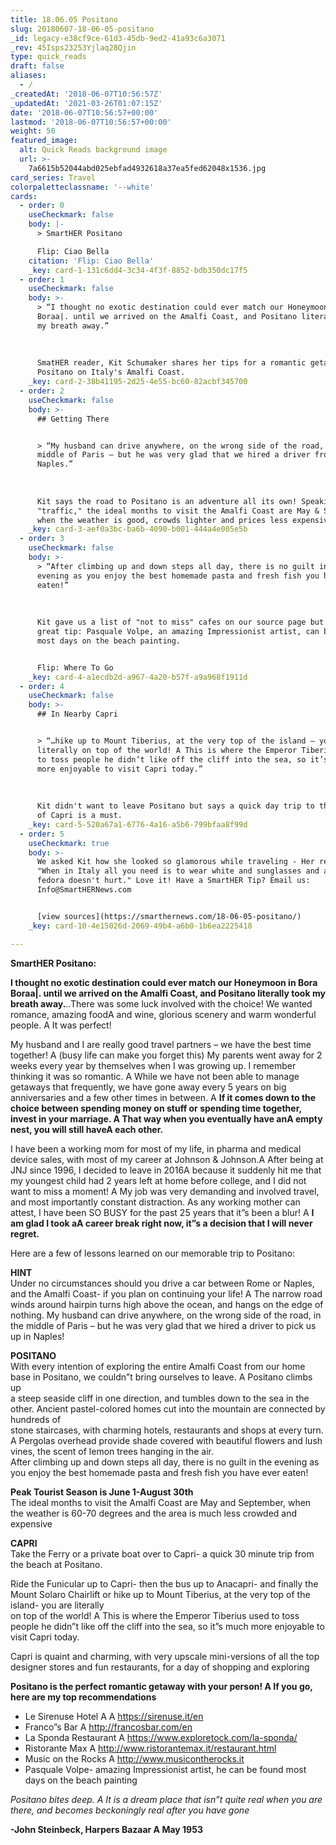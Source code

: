 ```yaml
---
title: 18.06.05 Positano
slug: 20180607-18-06-05-positano
_id: legacy-e38cf9ce-61d3-45db-9ed2-41a93c6a3071
_rev: 45Isps23253Yjlaq28Qjin
type: quick_reads
draft: false
aliases:
  - /
_createdAt: '2018-06-07T10:56:57Z'
_updatedAt: '2021-03-26T01:07:15Z'
date: '2018-06-07T10:56:57+00:00'
lastmod: '2018-06-07T10:56:57+00:00'
weight: 50
featured_image:
  alt: Quick Reads background image
  url: >-
    7a6615b52044abd025ebfad4932618a37ea5fed62048x1536.jpg
card_series: Travel
colorpaletteclassname: '--white'
cards:
  - order: 0
    useCheckmark: false
    body: |-
      > SmartHER Positano

      Flip: Ciao Bella
    citation: 'Flip: Ciao Bella'
    _key: card-1-131c6dd4-3c34-4f3f-8852-bdb350dc17f5
  - order: 1
    useCheckmark: false
    body: >-
      > “I thought no exotic destination could ever match our Honeymoon in Bora
      Boraa|. until we arrived on the Amalfi Coast, and Positano literally took
      my breath away.”  
        
        
        
      SmatHER reader, Kit Schumaker shares her tips for a romantic getaway to
      Positano on Italy's Amalfi Coast.
    _key: card-2-38b41195-2d25-4e55-bc60-82acbf345700
  - order: 2
    useCheckmark: false
    body: >-
      ## Getting There


      > “My husband can drive anywhere, on the wrong side of the road, in the
      middle of Paris – but he was very glad that we hired a driver from
      Naples.”  
        
        
        
      Kit says the road to Positano is an adventure all its own! Speaking of
      "traffic," the ideal months to visit the Amalfi Coast are May & September
      when the weather is good, crowds lighter and prices less expensive.
    _key: card-3-aef0a3bc-ba6b-4090-b001-444a4e005e5b
  - order: 3
    useCheckmark: false
    body: >-
      > “After climbing up and down steps all day, there is no guilt in the
      evening as you enjoy the best homemade pasta and fresh fish you have ever
      eaten!”  
        
        
        
      Kit gave us a list of "not to miss" cafes on our source page but also this
      great tip: Pasquale Volpe, an amazing Impressionist artist, can be found
      most days on the beach painting.


      Flip: Where To Go
    _key: card-4-a1ecdb2d-a967-4a20-b57f-a9a968f1911d
  - order: 4
    useCheckmark: false
    body: >-
      ## In Nearby Capri


      > “…hike up to Mount Tiberius, at the very top of the island – you are
      literally on top of the world! A This is where the Emperor Tiberius used
      to toss people he didn’t like off the cliff into the sea, so it’s much
      more enjoyable to visit Capri today.”  
        
        
        
      Kit didn't want to leave Positano but says a quick day trip to the island
      of Capri is a must.
    _key: card-5-520a67a1-6776-4a16-a5b6-799bfaa8f99d
  - order: 5
    useCheckmark: true
    body: >-
      We asked Kit how she looked so glamorous while traveling - Her response?
      "When in Italy all you need is to wear white and sunglasses and a man in a
      fedora doesn't hurt." Love it! Have a SmartHER Tip? Email us:
      Info@SmartHERNews.com


      [view sources](https://smarthernews.com/18-06-05-positano/)
    _key: card-10-4e15026d-2069-49b4-a6b0-1b6ea2225418

---
```

**SmartHER Positano:**

**I thought no exotic destination could ever match our Honeymoon in Bora Boraa|. until we arrived on the Amalfi Coast, and Positano literally took my breath away.**..There was some luck involved with the choice! We wanted romance, amazing foodA and wine, glorious scenery and warm wonderful people. A It was perfect!

My husband and I are really good travel partners – we have the best time together! A (busy life can make you forget this) My parents went away for 2 weeks every year by themselves when I was growing up. I remember thinking it was so romantic. A While we have not been able to manage getaways that frequently, we have gone away every 5 years on big anniversaries and a few other times in between. A **If it comes down to the choice between spending money on stuff or spending time together, invest in your marriage. A That way when you eventually have anA empty nest, you will still haveA each other.**

I have been a working mom for most of my life, in pharma and medical device sales, with most of my career at Johnson & Johnson.A After being at JNJ since 1996, I decided to leave in 2016A because it suddenly hit me that my youngest child had 2 years left at home before college, and I did not want to miss a moment! A My job was very demanding and involved travel, and most importantly constant distraction. As any working mother can attest, I have been SO BUSY for the past 25 years that it”s been a blur! A **I am glad I took aA career break right now, it”s a decision that I will never regret.**

Here are a few of lessons learned on our memorable trip to Positano:

**HINT**  
Under no circumstances should you drive a car between Rome or Naples, and the Amalfi Coast- if you plan on continuing your life! A The narrow road winds around hairpin turns high above the ocean, and hangs on the edge of nothing. My husband can drive anywhere, on the wrong side of the road, in the middle of Paris – but he was very glad that we hired a driver to pick us up in Naples!

**POSITANO**  
With every intention of exploring the entire Amalfi Coast from our home base in Positano, we couldn”t bring ourselves to leave. A Positano climbs up  
a steep seaside cliff in one direction, and tumbles down to the sea in the other. Ancient pastel-colored homes cut into the mountain are connected by hundreds of  
stone staircases, with charming hotels, restaurants and shops at every turn. A Pergolas overhead provide shade covered with beautiful flowers and lush vines, the scent of lemon trees hanging in the air.  
After climbing up and down steps all day, there is no guilt in the evening as you enjoy the best homemade pasta and fresh fish you have ever eaten!

**Peak Tourist Season is June 1-August 30th**  
The ideal months to visit the Amalfi Coast are May and September, when the weather is 60-70 degrees and the area is much less crowded and expensive

**CAPRI**  
Take the Ferry or a private boat over to Capri- a quick 30 minute trip from the beach at Positano.

Ride the Funicular up to Capri- then the bus up to Anacapri- and finally the Mount Solaro Chairlift or hike up to Mount Tiberius, at the very top of the island- you are literally  
on top of the world! A This is where the Emperor Tiberius used to toss people he didn”t like off the cliff into the sea, so it”s much more enjoyable to visit Capri today.

Capri is quaint and charming, with very upscale mini-versions of all the top designer stores and fun restaurants, for a day of shopping and exploring

**Positano is the perfect romantic getaway with your person! A If you go, here are my top recommendations**

* Le Sirenuse Hotel A A https://sirenuse.it/en
* Franco”s Bar A http://francosbar.com/en
* La Sponda Restaurant A https://www.exploretock.com/la-sponda/
* Ristorante Max A http://www.ristorantemax.it/restaurant.html
* Music on the Rocks A http://www.musicontherocks.it
* Pasquale Volpe- amazing Impressionist artist, he can be found most days on the beach painting

_Positano bites deep. A It is a dream place that isn”t quite real when you are there, and becomes beckoningly real after you have gone_

**-John Steinbeck, Harpers Bazaar A May 1953**